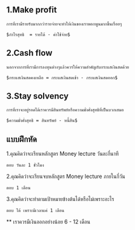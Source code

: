 
## 1.Make profit

	การที่เรามีรายรับมากกว่ารายจ่ายจะทำให้เงินของเราพอกพูนมากขึ้นเรื่อยๆ 
	
	$กำไรสุทธิ  = รายได้ - ค่าใช้จ่าย$
		
## 2.Cash flow	

	นอกจากการที่เรามีการลงทุนต่างๆแล้วควรให้ความสำคัญกับกระแสเงินสดด้วย

	$กระแสเงินสดคงเหลือ = กระแสเงินสดเข้า - กระแสเงินสดออก$

## 3.Stay solvency

	การที่เราจะอยู่รอดได้เราควรมีสินทรัพย์หรือความมั่งคั่งสุทธิที่เป็นบวกเสมอ

	$ความมั่งคั่งสุทธิ = สินทรัพย์ - หนี้สิน$


## แบบฝึกหัด

1.คุณคิดว่าจะเรียนหลักสูตร Money lecture วันละกี่นาที

	ตอบ วันละ 1 ชั่วโมง
2.คุณคิดว่าจะเรียนจบหลักสูตร Money lecture ภายในกี่วัน

	ตอบ 1 เดือน
3.คุณคิดว่าจะทำตามเป้าหมายข้างต้นได้หรือไม่เพราะอะไร

	ตอบ ได้ เพราะมีเวลาแค่ 1 เดือน


** เราควรมีเงินออกอย่างน้อย 6 - 12 เดือน

